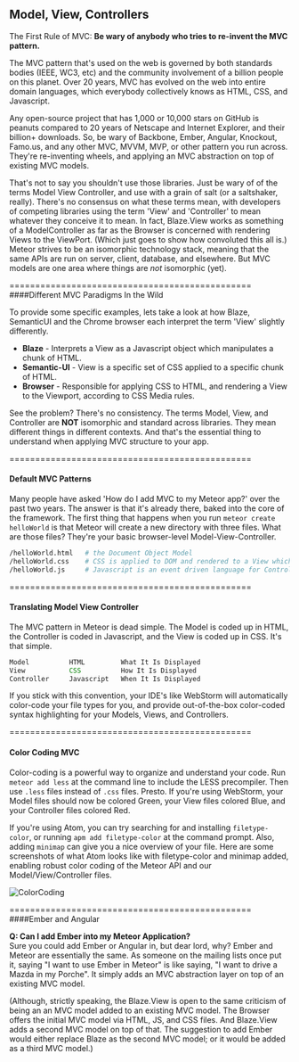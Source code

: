  



## Model, View, Controllers

The First Rule of MVC:  **Be wary of anybody who tries to re-invent the MVC pattern.** 

The MVC pattern that's used on the web is governed by both standards bodies (IEEE, WC3, etc) and the community involvement of a billion people on this planet.  Over 20 years, MVC has evolved on the web into entire domain languages, which everybody collectively knows as HTML, CSS, and Javascript.  

Any open-source project that has 1,000 or 10,000 stars on GitHub is peanuts compared to 20 years of Netscape and Internet Explorer, and their billion+ downloads.  So, be wary of Backbone, Ember, Angular, Knockout, Famo.us, and any other MVC, MVVM, MVP, or other pattern you run across.  They're re-inventing wheels, and applying an MVC abstraction on top of existing MVC models.  

That's not to say you shouldn't use those libraries.  Just be wary of of the terms Model View Controller, and use with a grain of salt (or a saltshaker, really).  There's no consensus on what these terms mean, with developers of competing libraries using the term 'View' and 'Controller' to mean whatever they conceive it to mean.   In fact, Blaze.View works as something of a ModelController as far as the Browser is concerned with rendering Views to the ViewPort.  (Which just goes to show how convoluted this all is.)  Meteor strives to be an isomorphic technology stack, meaning that the same APIs are run on server, client, database, and elsewhere.  But MVC models are one area where things are *not* isomorphic (yet).  

===============================================
####Different MVC Paradigms In the Wild  

To provide some specific examples, lets take a look at how Blaze, SemanticUI and the Chrome browser each interpret the term 'View' slightly differently.

- **Blaze** - Interprets a View as a Javascript object which manipulates a chunk of HTML.
- **Semantic-UI** - View is a specific set of CSS applied to a specific chunk of HTML.  
- **Browser** - Responsible for applying CSS to HTML, and rendering a View to the Viewport, according to CSS Media rules.

See the problem?  There's no consistency.  The terms Model, View, and Controller are **NOT** isomorphic and standard across libraries.  They mean different things in different contexts.  And that's the essential thing to understand when applying MVC structure to your app.  



===============================================
#### Default MVC Patterns  

Many people have asked 'How do I add MVC to my Meteor app?' over the past two years.  The answer is that it's already there, baked into the core of the framework.  The first thing that happens when you run ``meteor create helloWorld`` is that Meteor will create a new directory with three files.  What are those files?  They're your basic browser-level Model-View-Controller.

````sh
/helloWorld.html   # the Document Object Model
/helloWorld.css    # CSS is applied to DOM and rendered to a View which is displayed in the Viewport
/helloWorld.js     # Javascript is an event driven language for Controlling events and actions.
````

===============================================
#### Translating Model View Controller  

The MVC pattern in Meteor is dead simple.  The Model is coded up in HTML, the Controller is coded in Javascript, and the View is coded up in CSS.  It's that simple.  

````js
Model          HTML         What It Is Displayed       
View           CSS          How It Is Displayed        
Controller     Javascript   When It Is Displayed        
````

If you stick with this convention, your IDE's like WebStorm will automatically color-code your file types for you, and provide out-of-the-box color-coded syntax highlighting for your Models, Views, and Controllers.  

===============================================
#### Color Coding MVC  

Color-coding is a powerful way to organize and understand your code.  Run ``meteor add less`` at the command line to include the LESS precompiler.  Then use ``.less`` files instead of ``.css`` files.  Presto.  If you're using WebStorm, your Model files should now be colored Green, your View files colored Blue, and your Controller files colored Red.

If you're using Atom, you can try searching for and installing ``filetype-color``, or running ``apm add filetype-color`` at the command prompt.  Also, adding ``minimap`` can give you a nice overview of your file.  Here are some screenshots of what Atom looks like with filetype-color and minimap added, enabling robust color coding of the Meteor API and our Model/View/Controller files.

![ColorCoding](https://raw.githubusercontent.com/awatson1978/meteor-cookbook/master/images/ColorCoding.jpg)  

===============================================
####Ember and Angular    

**Q:  Can I add Ember into my Meteor Application?**  
Sure you could add Ember or Angular in, but dear lord, why?  Ember and Meteor are essentially the same. As someone on the mailing lists once put it, saying "I want to use Ember in Meteor" is like saying, "I want to drive a Mazda in my Porche".  It simply adds an MVC abstraction layer on top of an existing MVC model.  

(Although, strictly speaking, the Blaze.View is open to the same criticism of being an an MVC model added to an existing MVC model.  The Browser offers the initial MVC model via HTML, JS, and CSS files.  And Blaze.View adds a second MVC model on top of that.  The suggestion to add Ember would either replace Blaze as the second MVC model; or it would be added as a third MVC model.)






